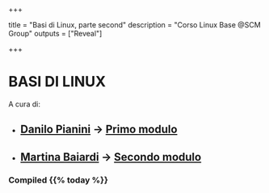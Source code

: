 +++

title = "Basi di Linux, parte second"
description = "Corso Linux Base @SCM Group"
outputs = ["Reveal"]

+++

# BASI DI LINUX

A cura di:
- ## [Danilo Pianini](mailto:danilo.pianini@unibo.it) -> [Primo modulo](part-1)
- ## [Martina Baiardi](mailto:m.baiardi@unibo.it) -> [Secondo modulo](part-2)

### Compiled {{% today %}}
